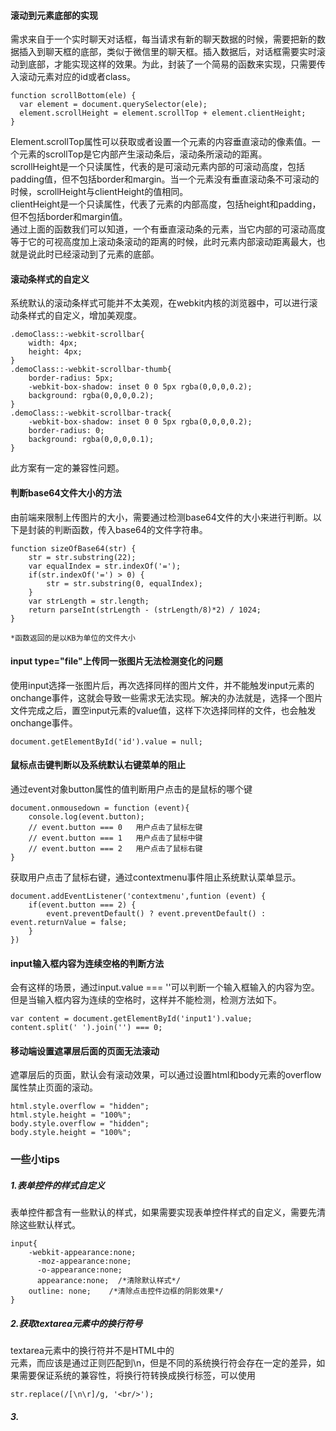 #### 滚动到元素底部的实现
需求来自于一个实时聊天对话框，每当请求有新的聊天数据的时候，需要把新的数据插入到聊天框的底部，类似于微信里的聊天框。插入数据后，对话框需要实时滚动到底部，才能实现这样的效果。为此，封装了一个简易的函数来实现，只需要传入滚动元素对应的id或者class。
```
function scrollBottom(ele) {
  var element = document.querySelector(ele);
  element.scrollHeight = element.scrollTop + element.clientHeight;
}
```
Element.scrollTop属性可以获取或者设置一个元素的内容垂直滚动的像素值。一个元素的scrollTop是它内部产生滚动条后，滚动条所滚动的距离。<br/>
scrollHeight是一个只读属性，代表的是可滚动元素内部的可滚动高度，包括padding值，但不包括border和margin。当一个元素没有垂直滚动条不可滚动的时候，scrollHeight与clientHeight的值相同。<br/>
clientHeight是一个只读属性，代表了元素的内部高度，包括height和padding，但不包括border和margin值。<br/>
通过上面的函数我们可以知道，一个有垂直滚动条的元素，当它内部的可滚动高度等于它的可视高度加上滚动条滚动的距离的时候，此时元素内部滚动距离最大，也就是说此时已经滚动到了元素的底部。

#### 滚动条样式的自定义
系统默认的滚动条样式可能并不太美观，在webkit内核的浏览器中，可以进行滚动条样式的自定义，增加美观度。
```
.demoClass::-webkit-scrollbar{
    width: 4px;
    height: 4px;
}
.demoClass::-webkit-scrollbar-thumb{
    border-radius: 5px;
    -webkit-box-shadow: inset 0 0 5px rgba(0,0,0,0.2);
    background: rgba(0,0,0,0.2);
}
.demoClass::-webkit-scrollbar-track{
    -webkit-box-shadow: inset 0 0 5px rgba(0,0,0,0.2);
    border-radius: 0;
    background: rgba(0,0,0,0.1);
}
```
此方案有一定的兼容性问题。

#### 判断base64文件大小的方法
由前端来限制上传图片的大小，需要通过检测base64文件的大小来进行判断。以下是封装的判断函数，传入base64的文件字符串。
```
function sizeOfBase64(str) {
    str = str.substring(22);
    var equalIndex = str.indexOf('=');
    if(str.indexOf('=') > 0) {
        str = str.substring(0, equalIndex);
    }
    var strLength = str.length;
    return parseInt(strLength - (strLength/8)*2) / 1024;
}

*函数返回的是以KB为单位的文件大小
```

#### input type="file"上传同一张图片无法检测变化的问题
使用input选择一张图片后，再次选择同样的图片文件，并不能触发input元素的onchange事件，这就会导致一些需求无法实现。解决的办法就是，选择一个图片文件完成之后，置空input元素的value值，这样下次选择同样的文件，也会触发onchange事件。
```
document.getElementById('id').value = null;
```

#### 鼠标点击键判断以及系统默认右键菜单的阻止
通过event对象button属性的值判断用户点击的是鼠标的哪个键
```
document.onmousedown = function (event){
    console.log(event.button);
    // event.button === 0   用户点击了鼠标左键
    // event.button === 1   用户点击了鼠标中键
    // event.button === 2   用户点击了鼠标右键
}
```
获取用户点击了鼠标右键，通过contextmenu事件阻止系统默认菜单显示。
```
document.addEventListener('contextmenu',funtion (event) {
    if(event.button === 2) {
        event.preventDefault() ? event.preventDefault() : event.returnValue = false;
    }
})
```

#### input输入框内容为连续空格的判断方法
会有这样的场景，通过input.value === ''可以判断一个输入框输入的内容为空。但是当输入框内容为连续的空格时，这样并不能检测，检测方法如下。
```
var content = document.getElementById('input1').value;
content.split(' ').join('') === 0;
```

#### 移动端设置遮罩层后面的页面无法滚动
遮罩层后的页面，默认会有滚动效果，可以通过设置html和body元素的overflow属性禁止页面的滚动。
```
html.style.overflow = "hidden";
html.style.height = "100%";
body.style.overflow = "hidden";
body.style.height = "100%";
```

### 一些小tips

##### 1.表单控件的样式自定义
表单控件都含有一些默认的样式，如果需要实现表单控件样式的自定义，需要先清除这些默认样式。
```
input{
    -webkit-appearance:none;
	  -moz-appearance:none;
	  -o-appearance:none;
	  appearance:none;  /*清除默认样式*/
    outline: none;    /*清除点击控件边框的阴影效果*/
}
```

##### 2.获取textarea元素中的换行符号
textarea元素中的换行符并不是HTML中的<br/>元素，而应该是通过正则匹配到\n，但是不同的系统换行符会存在一定的差异，如果需要保证系统的兼容性，将换行符转换成换行标签，可以使用
```
str.replace(/[\n\r]/g, '<br/>');
```

##### 3.


